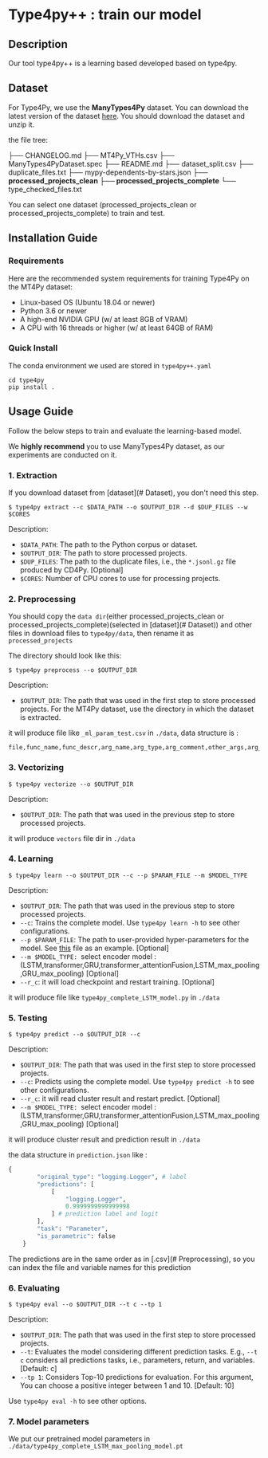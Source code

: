 # Type4py++ : train our model

## Description

Our tool type4py++ is a learning based developed based on type4py. 

## Dataset

For Type4Py, we use the **ManyTypes4Py** dataset. You can download the latest version of the dataset [here](https://doi.org/10.5281/zenodo.4044635).
You should download the dataset and unzip it. 

the file tree:

├── CHANGELOG.md
├── MT4Py_VTHs.csv
├── ManyTypes4PyDataset.spec
├── README.md
├── dataset_split.csv
├── duplicate_files.txt
├── mypy-dependents-by-stars.json
**├── processed_projects_clean**
**├── processed_projects_complete**
└── type_checked_files.txt

You can select one dataset (processed_projects_clean or processed_projects_complete) to train and test.

## Installation Guide

### Requirements

Here are the recommended system requirements for training Type4Py on the MT4Py dataset:
- Linux-based OS (Ubuntu 18.04 or newer)
- Python 3.6 or newer
- A high-end NVIDIA GPU (w/ at least 8GB of VRAM)
- A CPU with 16 threads or higher (w/ at least 64GB of RAM)

### Quick Install

The conda environment we used are stored in `type4py++.yaml`

```
cd type4py 
pip install .
```

## Usage Guide

Follow the below steps to train and evaluate the learning-based model.

We **highly recommend** you to use ManyTypes4Py dataset, as our experiments are conducted on it.

### 1. Extraction

If you download dataset from [dataset](# Dataset), you don't need this step. 

```
$ type4py extract --c $DATA_PATH --o $OUTPUT_DIR --d $DUP_FILES --w $CORES
```
Description:
- `$DATA_PATH`: The path to the Python corpus or dataset.
- `$OUTPUT_DIR`: The path to store processed projects.
- `$DUP_FILES`: The path to the duplicate files, i.e., the `*.jsonl.gz` file produced by CD4Py. [Optional]
- `$CORES`: Number of CPU cores to use for processing projects.

### 2. Preprocessing

You should copy the `data dir`(either processed_projects_clean or processed_projects_complete)(selected in [dataset](# Dataset)) and other files in download files to `type4py/data`, then rename it as `processed_projects` 

The directory should look like this: 

```
$ type4py preprocess --o $OUTPUT_DIR
```
Description:
- `$OUTPUT_DIR`: The path that was used in the first step to store processed projects. For the MT4Py dataset, use the directory in which the dataset is extracted.

it will produce file like `_ml_param_test.csv` in `./data`, data structure is :

```csv
file,func_name,func_descr,arg_name,arg_type,arg_comment,other_args,arg_occur,aval_types,arg_type_enc_all,param_aval_enc
```

### 3. Vectorizing

```
$ type4py vectorize --o $OUTPUT_DIR
```
Description:
- `$OUTPUT_DIR`: The path that was used in the previous step to store processed projects.

it will produce `vectors` file dir in `./data`

### 4. Learning

```
$ type4py learn --o $OUTPUT_DIR --c --p $PARAM_FILE --m $MODEL_TYPE
```
Description:
- `$OUTPUT_DIR`: The path that was used in the previous step to store processed projects.
- `--c`: Trains the complete model. Use `type4py learn -h` to see other configurations.
- `--p $PARAM_FILE`: The path to user-provided hyper-parameters for the model. See [this](https://github.com/saltudelft/type4py/blob/main/type4py/model_params.json) file as an example. [Optional]
- `--m $MODEL_TYPE: `select encoder model : (LSTM,transformer,GRU,transformer_attentionFusion,LSTM_max_pooling,GRU_max_pooling) [Optional]
- `--r_c`: it will load checkpoint and restart training. [Optional]

it will produce file like `type4py_complete_LSTM_model.py` in `./data`

### 5. Testing

```
$ type4py predict --o $OUTPUT_DIR --c
```

Description:
- `$OUTPUT_DIR`: The path that was used in the first step to store processed projects.
- `--c`: Predicts using the complete model. Use `type4py predict -h` to see other configurations.
- `--r_c`: it will read cluster result and restart predict. [Optional]
- `--m $MODEL_TYPE: `select encoder model : (LSTM,transformer,GRU,transformer_attentionFusion,LSTM_max_pooling,GRU_max_pooling) [Optional]

it will produce cluster result and prediction result in `./data`

the data structure in `prediction.json` like :

```python
{
        "original_type": "logging.Logger", # label
        "predictions": [
            [
                "logging.Logger",
                0.9999999999999998
            ] # prediction label and logit
        ],
        "task": "Parameter",
        "is_parametric": false
    }
```

 The predictions are in the same order as in [.csv](# Preprocessing), so you can index the file and variable names for this prediction

### 6. Evaluating

```
$ type4py eval --o $OUTPUT_DIR --t c --tp 1
```

Description:
- `$OUTPUT_DIR`: The path that was used in the first step to store processed projects.
- `--t`: Evaluates the model considering different prediction tasks. E.g., `--t c` considers all predictions tasks,
  i.e., parameters, return, and variables. [Default: c]
- `--tp 1`: Considers Top-10 predictions for evaluation. For this argument, You can choose a positive integer between 1 and 10. [Default: 10]

Use `type4py eval -h` to see other options.

### 7. Model parameters

We put our pretrained model parameters in `./data/type4py_complete_LSTM_max_pooling_model.pt`
